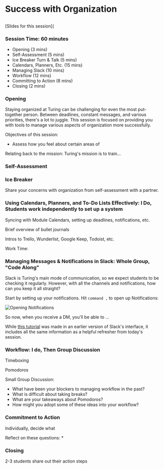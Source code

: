 # Success with Organization

## 

[Slides for this session](

### Session Time: 60 minutes

* Opening (3 mins)
* Self-Assessment (5 mins)
* Ice Breaker Turn & Talk (5 mins)
* Calendars, Planners, Etc. (15 mins)
* Managing Slack (10 mins)
* Workflow (12 mins)
* Committing to Action (8 mins)
* Closing (2 mins)

### Opening
Staying organized at Turing can be challenging for even the most put-together person. Between deadlines, constant messages, and various priorities, there's a lot to juggle. This session is focused on providing you with tools to manage various aspects of organization more successfully. 

Objectives of this session:
* Assess how you feel about certain areas of 

Relating back to the mission: Turing's mission is to train...

### Self-Assessment 

### Ice Breaker
Share your concerns with organization from self-assessment with a partner. 


### Using Calendars, Planners, and To-Do Lists Effectively: I Do, Students work independently to set up a system

Syncing with Module Calendars, setting up deadlines, notifications, etc.

Brief overview of bullet journals

Intros to Trello, Wunderlist, Google Keep, Todoist, etc.

Work Time:


### Managing Messages & Notifications in Slack: Whole Group, "Code Along"
Slack is Turing's main mode of communication, so we expect students to be checking it regularly. However, with all the channels and notifications, how can you keep it all straight?

Start by setting up your notifications. Hit ```command ,``` to open up Notifications:

![Opening Notifications](https://github.com/turingschool/career-development-curriculum/blob/master/images/Opening%20Notifications.png)


So now, when you receive a DM, you'll be able to ...


While [this tutorial](https://vimeo.com/157164958) was made in an earlier version of Slack's interface, it includes all the same information as a helpful refresher from today's session.


### Workflow: I do, Then Group Discussion

Timeboxing

Pomodoros

Small Group Discussion:

* What have been your blockers to managing workflow in the past?
* What is difficult about taking breaks?
* What are your takeaways about Pomodoros?
* How might you adopt some of these ideas into your workflow?

### Commitment to Action
Individually, decide what

Reflect on these questions:
* 

### Closing
2-3 students share out their action steps
